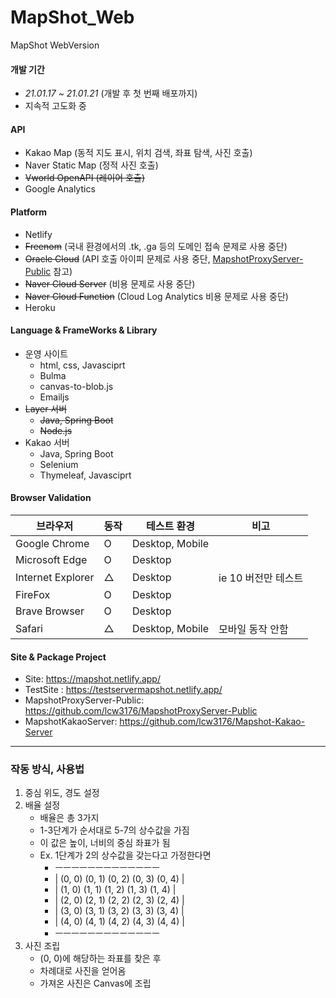 # MapShot_Web
MapShot WebVersion

#### __개발 기간__
* _21.01.17 ~ 21.01.21_ (개발 후 첫 번째 배포까지)
* 지속적 고도화 중

#### __API__
* Kakao Map (동적 지도 표시, 위치 검색, 좌표 탐색, 사진 호출)
* Naver Static Map (정적 사진 호출)
* ~~Vworld OpenAPI (레이어 호출)~~
* Google Analytics

#### __Platform__
* Netlify
* ~~Freenom~~ (국내 환경에서의 .tk, .ga 등의 도메인 접속 문제로 사용 중단)
* ~~Oracle Cloud~~ (API 호출 아이피 문제로 사용 중단, [MapshotProxyServer-Public](https://github.com/lcw3176/MapshotProxyServer-Public) 참고)
* ~~Naver Cloud Server~~ (비용 문제로 사용 중단)
* ~~Naver Cloud Function~~ (Cloud Log Analytics 비용 문제로 사용 중단) 
* Heroku

#### __Language & FrameWorks & Library__
* 운영 사이트
    - html, css, Javasciprt
    - Bulma
    - canvas-to-blob.js
    - Emailjs
* ~~Layer 서버~~
    - ~~Java, Spring Boot~~
    - ~~Node.js~~
* Kakao 서버
    - Java, Spring Boot
    - Selenium
    - Thymeleaf, Javasciprt


#### __Browser Validation__
|브라우저|동작|테스트 환경|비고|
|----|----|----|---|
|Google Chrome|O|Desktop, Mobile||
|Microsoft Edge|O|Desktop||
|Internet Explorer|△|Desktop|ie 10 버전만 테스트|
|FireFox|O|Desktop||
|Brave Browser|O|Desktop||
|Safari|△|Desktop, Mobile|모바일 동작 안함|


#### __Site & Package Project__
* Site: https://mapshot.netlify.app/
* TestSite : https://testservermapshot.netlify.app/
* MapshotProxyServer-Public: https://github.com/lcw3176/MapshotProxyServer-Public
* MapshotKakaoServer: https://github.com/lcw3176/Mapshot-Kakao-Server

---
### 작동 방식, 사용법
1. 중심 위도, 경도 설정
2. 배율 설정
    -   배율은 총 3가지
    -   1-3단계가 순서대로 5-7의 상수값을 가짐
    -   이 값은 높이, 너비의 중심 좌표가 됨
    -   Ex. 1단계가 2의 상수값을 갖는다고 가정한다면
        -   ㅡㅡㅡㅡㅡㅡㅡㅡㅡㅡㅡㅡㅡ
        -   | (0, 0) (0, 1) (0, 2) (0, 3) (0, 4) | 
        -   | (1, 0) (1, 1) (1, 2) (1, 3) (1, 4) |
        -   | (2, 0) (2, 1) (2, 2) (2, 3) (2, 4) |
        -   | (3, 0) (3, 1) (3, 2) (3, 3) (3, 4) | 
        -   | (4, 0) (4, 1) (4, 2) (4, 3) (4, 4) |
        -   ㅡㅡㅡㅡㅡㅡㅡㅡㅡㅡㅡㅡㅡ
3. 사진 조립
    -   (0, 0)에 해당하는 좌표를 찾은 후
    -   차례대로 사진을 얻어옴   
    -   가져온 사진은 Canvas에 조립
